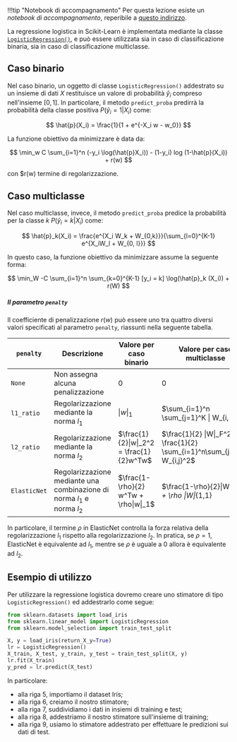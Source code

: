 !!!tip "Notebook di accompagnamento"
	Per questa lezione esiste un *notebook di accompagnamento*, reperibile a [questo indirizzo](https://github.com/anhelus/pcs-exercises/blob/master/02_ml/02_linear_models/03_logistic.ipynb).

La regressione logistica in Scikit-Learn è implementata mediante la classe [`LogisticRegression()`](https://scikit-learn.org/stable/modules/generated/sklearn.linear_model.LogisticRegression.html#sklearn.linear_model.LogisticRegression), e può essere utilizzata sia in caso di classificazione binaria, sia in caso di classificazione multiclasse.

## Caso binario

Nel caso binario, un oggetto di classe `LogisticRegression()` addestrato su un insieme di dati $X$ restituisce un valore di probabilità $\hat{y}_i$ compreso nell'insieme $[0, 1]$. In particolare, il metodo `predict_proba` predirrà la probabilità della classe positiva $P(\hat{y}_i = 1 | X_i)$ come:

$$
\hat{p}(X_i) = \frac{1}{1 + e^{-X_i w - w_0}}
$$

La funzione obiettivo da minimizzare è data da:

$$
\min_w C \sum_{i=1}^n (-y_i \log(\hat{p}X_i)) - (1-y_i) log (1-\hat{p}(X_i)) + r(w)
$$

con $r(w) termine di regolarizzazione.

## Caso multiclasse

Nel caso multiclasse, invece, il metodo `predict_proba` predice la probabilità per la classe $k$ $P(\hat{y}_i = k | X_i)$ come:

$$
\hat{p}_k(X_i) = \frac{e^{X_i W_k + W_{0,k}}}{\sum_{l=0}^{K-1} e^{X_iW_l + W_{0, l}}}
$$

In questo caso, la funzione obiettivo da minimizzare assume la seguente forma:

$$
\min_W -C \sum_{i=1}^n \sum_{k=0}^{K-1} [y_i = k] \log(\hat{p}_k (X_i)) + r(W)
$$

##### Il parametro `penalty`

Il coefficiente di penalizzazione $r(w)$ può essere uno tra quattro diversi valori specificati al parametro `penalty`, riassunti nella seguente tabella.

| `penalty` | Descrizione | Valore per caso binario | Valore per caso multiclasse |
| --------- | ----------- | ----------------------- | --------------------------- |
| `None` | Non assegna alcuna penalizzazione | $0$ | $0$ |
| `l1_ratio` | Regolarizzazione mediante la norma $l_1$ | $\|w\|_1$ | $\sum_{i=1}^n \sum_{j=1}^K \| W_{i, j}\|$ |
| `l2_ratio` | Regolarizzazione mediante la norma $l_2$ | $\frac{1}{2}\|w\|_2^2 = \frac{1}{2}w^Tw$ | $\frac{1}{2} \|W\|_F^2 = \frac{1}{2} \sum_{i=1}^n\sum_{j=1}^K W_{i,j}^2$ |
| `ElasticNet` | Regolarizzazione mediante una combinazione di norma $l_1$ e norma $l_2$ | $\frac{1-\rho}{2} w^Tw + \rho\|w\|_1$ | $\frac{1-\rho}{2}\|W\|_F^2 + \rho \|W\|_{1,1} |

In particolare, il termine $\rho$ in ElasticNet controlla la forza relativa della regolarizzazione $l_1$ rispetto alla regolarizzazione $l_2$. In pratica, se $\rho=1$, ElasticNet è equivalente ad $l_1$, mentre se $\rho$ è uguale a $0$ allora è equivalente ad $l_2$.

## Esempio di utilizzo

Per utilizzare la regressione logistica dovremo creare uno stimatore di tipo `LogisticRegression()` ed addestrarlo come segue:

```py linenums="1"
from sklearn.datasets import load_iris
from sklearn.linear_model import LogisticRegression
from sklearn.model_selection import train_test_split

X, y = load_iris(return_X_y=True)
lr = LogisticRegression()
X_train, X_test, y_train, y_test = train_test_split(X, y)
lr.fit(X_train)
y_pred = lr.predict(X_test)
```

In particolare:

* alla riga 5, importiamo il dataset Iris;
* alla riga 6, creiamo il nostro stimatore;
* alla riga 7, suddividiamo i dati in insiemi di training e test;
* alla riga 8, addestriamo il nostro stimatore sull'insieme di training;
* alla riga 9, usiamo lo stimatore addestrato per effettuare le predizioni sui dati di test.
